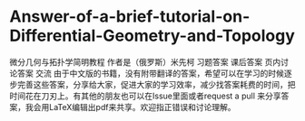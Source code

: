 # Answer-of-a-brief-tutorial-on-Differential-Geometry-and-Topology
微分几何与拓扑学简明教程 作者是（俄罗斯）米先柯 习题答案 课后答案 页内讨论答案 交流
  由于中文版的书籍，没有附带翻译的答案，希望可以在学习的时候逐步完善这些答案，分享给大家，促进大家的学习效率，减少找答案耗费的时间，把时间花在刀刃上。有其他的朋友也可以在Issue里面或者request a pull 来分享答案，我会用LaTeX编辑出pdf来共享。欢迎指正错误和讨论理解。
